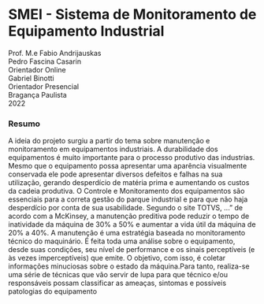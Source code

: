 <h1>SMEI - Sistema de Monitoramento de Equipamento Industrial</h1>

Prof. M.e Fabio Andrijauskas<br>
Pedro Fascina Casarin<br>
Orientador Online<br>
Gabriel Binotti<br>
Orientador Presencial<br>
Bragança Paulista<br>
2022<br>



<h3>Resumo</h3>
A ideia do projeto surgiu a partir do tema sobre manutenção e monitoramento em 
equipamentos industriais. A durabilidade dos equipamentos é muito importante para o 
processo produtivo das industrias. Mesmo que o equipamento possa apresentar uma 
aparência visualmente conservada ele pode apresentar diversos defeitos e falhas na 
sua utilização, gerando desperdício de matéria prima e aumentando os custos da 
cadeia produtiva.
O Controle e Monitoramento dos equipamentos são essenciais para a correta gestão 
do parque industrial e para que não haja desperdício por conta de sua usabilidade.
Segundo o site TOTVS, ...” de acordo com a McKinsey, a manutenção preditiva pode 
reduzir o tempo de inatividade da máquina de 30% a 50% e aumentar a vida útil da 
máquina de 20% a 40%.
A manutenção é uma estratégia baseada no monitoramento técnico do maquinário.
É feita toda uma análise sobre o equipamento, desde suas condições, seu nível de 
performance e os sinais perceptíveis (e às vezes imperceptíveis) que emite.
O objetivo, com isso, é coletar informações minuciosas sobre o estado da 
máquina.Para tanto, realiza-se uma série de técnicas que vão servir de lupa para que 
técnico e/ou responsáveis possam classificar as ameaças, sintomas e possíveis 
patologias do equipamento
